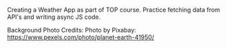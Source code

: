Creating a Weather App as part of TOP course. Practice fetching data from API's and writing async JS code.

Background Photo Credits: Photo by Pixabay: https://www.pexels.com/photo/planet-earth-41950/